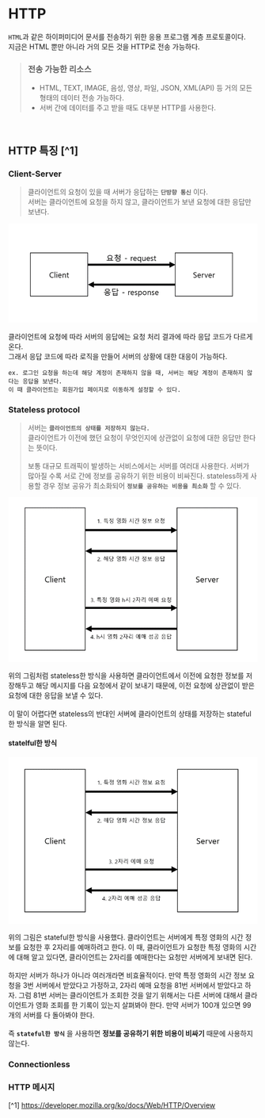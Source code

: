 # HTTP
`HTML`과 같은 하이퍼미디어 문서를 전송하기 위한 응용 프로그램 계층 프로토콜이다.<br>
지금은 HTML 뿐만 아니라 거의 모든 것을 HTTP로 전송 가능하다.
<br>

> ### 전송 가능한 리소스
> 
> - HTML, TEXT, IMAGE, 음성, 영상, 파일, JSON, XML(API) 등 거의 모든 형태의 데이터 전송 가능하다.
> - 서버 간에 데이터를 주고 받을 때도 대부분 HTTP를 사용한다.
<br>

## HTTP 특징 [^1]
### Client-Server
> 클라이언트의 요청이 있을 때 서버가 응답하는 **`단방향 통신`** 이다.<br>
> 서버는 클라이언트에 요청을 하지 않고, 클라이언트가 보낸 요청에 대한 응답만 보낸다.

![](./Image/client-server-model.png)

클라이언트에 요청에 따라 서버의 응답에는 요청 처리 결과에 따라 응답 코드가 다르게 온다.<br>
그래서 응답 코드에 따라 로직을 만들어 서버의 상황에 대한 대응이 가능하다.

```
ex. 로그인 요청을 하는데 해당 계정이 존재하지 않을 때, 서버는 해당 계정이 존재하지 않다는 응답을 보낸다.
이 때 클라이언트는 회원가입 페이지로 이동하게 설정할 수 있다.
```

### Stateless protocol
> 서버는 **`클라이언트의 상태를 저장하지 않는다.`**<br>
> 클라이언트가 이전에 했던 요청이 무엇인지에 상관없이 요청에 대한 응답만 한다는 뜻이다.<br>
> <br>
> 보통 대규모 트래픽이 발생하는 서비스에서는 서버를 여러대 사용한다. 서버가 많아질 수록 서로 간에 정보를 공유하기 위한 비용이 비싸진다. stateless하게 사용할 경우 정보 공유가 최소화되어 **`정보를 공유하는 비용을 최소화`** 할 수 있다.

![](./Image/stateless.png)

위의 그림처럼 stateless한 방식을 사용하면 클라이언트에서 이전에 요청한 정보를 저장해두고 해당 메시지를 다음 요청에서 같이 보내기 때문에, 이전 요청에 상관없이 받은 요청에 대한 응답을 보낼 수 있다.<br>
<br>
이 말이 어렵다면 stateless의 반대인 서버에 클라이언트의 상태를 저장하는 stateful한 방식을 알면 된다.


#### statelful한 방식
![](./Image/stateful.png)

위의 그림은 stateful한 방식을 사용했다. 클라이언트는 서버에게 특정 영화의 시간 정보를 요청한 후 2자리를 예매하려고 한다. 이 때, 클라이언트가 요청한 특정 영화의 시간에 대해 알고 있다면, 클라이언트는 2자리를 예매한다는 요청만 서버에게 보내면 된다.<br>
<br>
하지만 서버가 하나가 아니라 여러개라면 비효율적이다. 만약 특정 영화의 시간 정보 요청을 3번 서버에서 받았다고 가정하고, 2자리 예매 요청을 81번 서버에서 받았다고 하자. 그럼 81번 서버는 클라이언트가 조회한 것을 알기 위해서는 다른 서버에 대해서 클라이언트가 영화 조회를 한 기록이 있는지 살펴봐야 한다. 만약 서버가 100개 있으면 99개의 서버를 다 돌아봐야 한다.<br>
<br>
즉 **`stateful한 방식`** 을 사용하면 **정보를 공유하기 위한 비용이 비싸기** 때문에 사용하지 않는다.


### Connectionless


### HTTP 메시지



[^1] https://developer.mozilla.org/ko/docs/Web/HTTP/Overview
